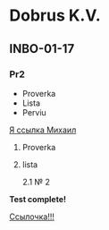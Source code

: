 # Dobrus K.V.
## INBO-01-17
### Pr2

* Proverka
* Lista
* Perviu


[Я ссылка Михаил](https://sun9-25.userapi.com/c2nOlvMYlM2R57aKaurEefxhWkpgTyYe-fkx6A/qCLARLxJO7g.jpg)

1. Proverka
2. lista

    2.1 № 2

**Test complete!**

[Ссылочка!!!](#Pr2)